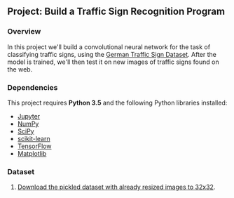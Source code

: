 ## Project: Build a Traffic Sign Recognition Program
### Overview

In this project we'll build a convolutional neural network for the task of classifying traffic signs, using the [German Traffic Sign Dataset](http://benchmark.ini.rub.de/?section=gtsrb&subsection=dataset). After the model is trained, we'll then test it on new images of traffic signs found on the web.

### Dependencies

This project requires **Python 3.5** and the following Python libraries installed:

- [Jupyter](http://jupyter.org/)
- [NumPy](http://www.numpy.org/)
- [SciPy](https://www.scipy.org/)
- [scikit-learn](http://scikit-learn.org/)
- [TensorFlow](http://tensorflow.org)
- [Matplotlib](http://matplotlib.org/)


### Dataset

1. [Download the pickled dataset with already resized images to 32x32](https://d17h27t6h515a5.cloudfront.net/topher/2016/November/581faac4_traffic-signs-data/traffic-signs-data.zip).

